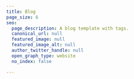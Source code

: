 ```yaml
---
title: Blog
page_size: 6
seo:
  page_description: A blog template with tags.
  canonical_url: null
  featured_image: null
  featured_image_alt: null
  author_twitter_handle: null
  open_graph_type: website
  no_index: false

---
```

